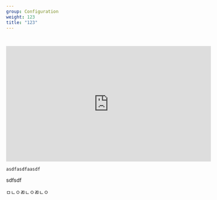```yaml
---
group: Configuration
weight: 123
title: "123"
---
```

` `

<iframe width="560" height="315" src="https://www.youtube.com/embed/W0jnzOJ4NbA" frameborder="0" allow="accelerometer; autoplay; clipboard-write; encrypted-media; gyroscope; picture-in-picture" allowfullscreen></iframe>

<!--StartFragment-->

```
asdfasdfaasdf
```

<!--EndFragment-->



sdfsdf

ㅁㄴㅇㄻㄴㅇㄻㄴㅇ